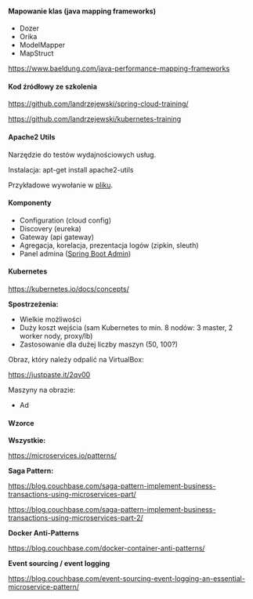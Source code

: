#### Mapowanie klas (java mapping frameworks)

- Dozer
- Orika
- ModelMapper
- MapStruct

https://www.baeldung.com/java-performance-mapping-frameworks

#### Kod źródłowy ze szkolenia

https://github.com/landrzejewski/spring-cloud-training/

https://github.com/landrzejewski/kubernetes-training

#### Apache2 Utils

Narzędzie do testów wydajnościowych usług.

Instalacja: apt-get install apache2-utils

Przykładowe wywołanie w [pliku](apache2-utils.txt).

#### Komponenty

- Configuration (cloud config)
- Discovery (eureka)
- Gateway (api gateway)
- Agregacja, korelacja, prezentacja logów (zipkin, sleuth)
- Panel admina ([Spring Boot Admin](https://github.com/codecentric/spring-boot-admin))

#### Kubernetes

https://kubernetes.io/docs/concepts/

**Spostrzeżenia:**

- Wielkie możliwości
- Duży koszt wejścia (sam Kubernetes to min. 8 nodów: 3 master, 2 worker nody, proxy/lb)
- Zastosowanie dla dużej liczby maszyn (50, 100?)

Obraz, który należy odpalić na VirtualBox:

https://justpaste.it/2qv00

Maszyny na obrazie:

- Ad

#### Wzorce

**Wszystkie:**

https://microservices.io/patterns/

**Saga Pattern:**

https://blog.couchbase.com/saga-pattern-implement-business-transactions-using-microservices-part/

https://blog.couchbase.com/saga-pattern-implement-business-transactions-using-microservices-part-2/

**Docker Anti-Patterns**

https://blog.couchbase.com/docker-container-anti-patterns/

**Event sourcing / event logging**

https://blog.couchbase.com/event-sourcing-event-logging-an-essential-microservice-pattern/
